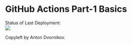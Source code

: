 # GitHub Actions Part-1 Basics


Status of Last Deployment:<br>
<img src="https://github.com/antonmd/github-actions-part-1-basics/workflows/My-GitHubActions-Basics/badge.svg?branch=master"><br>


Copyleft by Anton Dvornikov.
